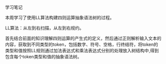 学习笔记

本周学习了使用LL算法构建四则运算抽象语法树的过程。

LL算法：从左到右扫描，从左到右规约。

首先结合前面的知识理解四则运算的产生式的定义，然后通过正则解析输入文本的内容，获取到不同类型的token，包括数字、符号、空格，行终结符，将token的类型和值按照LL规则通过加法表达式和乘法表达式分别的处理放入树结构中,得到包含每个token类型和值的抽象语法树。

